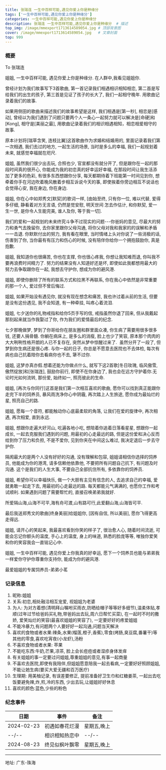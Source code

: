 ```yaml
---
title: 张瑞连 一生中百样可能,遇见你爱上你是种缘分
tags: ['一生中百样可能,遇见你爱上你是种缘分'] 
categories: 一生中百样可能,遇见你爱上你是种缘分
description: 张瑞连 一生中百样可能,遇见你爱上你是种缘分  # 描述
top_img: /image/mmexport1713614589054.jpg # 顶部背景图
cover: /image/mmexport1713614589054.jpg   # 文章封面
top: 999
---
```


### 概要  

To 张瑞连  

姐姐, 一生中百样可能, 遇见你爱上你是种缘分.  在人群中,我看见姐姐你.   

曾经计划为我们故事写下3首歌曲, 第一首记录我们相遇相识相知相恋, 第二首是写给我们的出生的孩子, 第三首是见证了孩子的长大了, 我们一起相守晚年. 用歌曲记录着我们的故事.  

如果用侧田的歌曲来描述我们的故事希望是这样, 我们相遇是[第一秒], 相恋是[感动], 曾经以为我们遇到了问题只要两个人一条心一起努力就可以解决是[命硬]和[Kong], 相守是[美丽之最], 用歌曲记录着我们的相识相遇相知，相恋相爱相守的故事.  

原本计划将[瑞草含笑, 连枝比翼]这首歌曲作为求婚和结婚用的, 里面记录着我们第一次相遇, 我们去过的地方, 一起生活的场景, 当时是多么的幸福, 我们一起规划着未来, 就感觉幸福就在咫尺.  

姐姐, 虽然我们很少出去玩, 合照也少, 官宣都没有就分开了, 但是跟你在一起的那段时间真的很开心, 你能成为我的初恋真的好幸运好幸福, 在那段时间让我生活添加了更多的色彩, 有很多东西想跟你分享, 每天都期待着下班能第一时间见到你, 想牵着你手在河边吹着晚风散着步相互诉说今天的事, 即使挨着你旁边相互不说话也会觉得心安, 我在身边, 你在身边.    

姐姐, 你在心中如郑秀文[默契]的歌词一样, [由始至终, 只有你一位, 难以代替, 爱得多仔细, 静看着对方无言语, 仍然是觉安慰, 明天世间 怎去作估计, 和你默契, 爱一生一世, 是你令人生能完美, 谁人及你, 等于我一切].  

我们的爱和一起规划的未来终究斗争不过现实的问题---你爸妈的意见, 尽最大的努力和勇气去挽留你, 去你家里跟你父母沟通, 将你父母对我和我家的的误解和矛盾一一击退. 你默默付出的努力, 我有看在眼里, 当时情绪上头对你说了一些消极的话, 伤害到了你, 当你最有有压力和伤心的时候, 没有陪伴你给你一个拥抱鼓励你, 真是抱歉.  

姐姐, 我知道你也很痛苦, 你也在支撑, 你也很心疼我, 你想让我知难而退, 你叫我不要再浪费时间精力了. 努力的结果没有人知道好还是坏, 即使如此我都想用最大的努力去争取跟你在一起, 我想去守护你, 想成为你的避风港.  

姐姐, 即使你删除了所有的联系方式和拉黑不再联系, 你在我心中依然是非常重要的那一个人, 爱过但不曾后悔过.  

姐姐, 如果开始没有遇见你, 就没有现在想念和痛苦, 我也许过着从前的生活, 但要是没有这份遇见, 我不会知道, 有一种牵挂, 叫疼心着流泪.  

姐姐, 七夕送你的礼物戒指和给你5页手写的信, 戒指虽然你退了回来, 但从我戴起那刻起来就当作我娶过了你, 作为我们的爱情最后的纪念.   

七夕那晚做梦, 梦到了你哥给你在朋友圈和群里面众凑, 你生病了需要用很多很多钱, 还要人捐骨髓. 你躺在病床上, 是多么的消瘦, 脸上也少了笑容, 原本那个肉肉的大大咧咧性格开朗的人已不复存在, 突然从梦中惊醒过来了.  虽然分开了一段了, 但梦到你生病还是很心疼. 与你一起的日子, 你总是不愿意去医院也不去体检, 每次有病也自己抗着陪你去看病你也不去, 犟不过你.  

姐姐, 这梦亦真亦假.想着还能为你做点什么, 就写下这2首歌[冬日玫瑰, 临风傲雪, 傲然绽放]和[张瑞连], 鼓励你前行, 即使不在你身边了, 我也会在远方守护着你.无论时光如何流转, 那份爱, 始终如一, 照亮彼此的生命.  

姐姐, [再次与你同行]这首是我们第一次相互喜欢的歌曲, 愿你可以找到真正能跟你走完下半的饲养员, 暴风雨洗净你心中阴霾, 再次踏上人生旅途, 愿你成为最灿烂的星, 照亮自己的路.    

姐姐, 愿每一个音符, 都能触动你心底最柔软的角落, 让我们在爱的旋律中, 再次相遇, 再次相爱, 直到永远.  
	
姐姐, 想跟你走遍大好河山, 吃遍各地小吃, 想陪着你追着日落看星星, 想跟你一起成长, 一起去克服我们遇到的问题, 用最初的心走最远的路, 但是这份爱和决心反而给到你了压力和负担, 不是不爱你, 见到你夹在中间这么难过, 我决定退后一步去守护你.  

隔阂最大的是两个人没有好好的沟通, 没有理解和包容, 姐姐请相信你选择的饲养员, 他能成为你的港湾, 请多信赖他依靠他, 不要把所有问题自己抗下, 有问题及时沟通. 这个是我们的人生大事, 不要自己全部抗住所有, 多依靠你的饲养员.  

姐姐, 希望你可以幸福快乐, 做一个大胆有主见有信念的人, 去追求自己的幸福, 爱就勇敢一起走下去, 用最初的心走最远的路. 每天都能元气满满的, 也愿你工作和考试顺利. 如果遇到问题了需要帮忙的, 直接召唤弟弟我就好.  

所爱隔山海,山海不可平,海有舟可渡,山有路可行,此爱翻山海,山海皆可平.   

最后我送郑秀文的歌曲[终身美丽]给姐姐你, [因有自信, 所以美丽], 愿你飞得更高走得远.  

姐姐, 请开心的笑起来, 我最喜欢看到你笑的样子了, 很治愈人心, 随着时间流逝, 可能会忘记你额头的温度, 手心上的温度, 身上的味道, 熟悉的脸庞等等, 唯独你爱笑和你的笑容我会一直铭记心中.  

姐姐, 一生中百样可能, 遇见你爱上你我真的好幸运, 愿下一个饲养员也能与弟弟我一样爱你守护你尊重你支持你, 能成为你的避风港.  

最爱姐姐的专属饲养员-弟弟小茗  


### 记录信息 
1. 昵称:姐姐
2. 关系:初恋,相处融洽相互宠爱, 视姐姐为老婆
3. 为人: 为对方着想(清明拜山嘱咐买雨衣,防晒给帽子等等好多细节),温柔体贴,孝顺(过年过节给爸妈买礼物,带爸妈出去玩,周六日帮忙买菜), 在一起时不时的撒娇, 爱笑灿烂的笑容(最喜欢姐姐的笑容了), 一定要好好的疼爱姐姐
4. 不能冷暴力,有问题两个人要好好一起沟通,问题当天解决
5. 喜欢的食物或者水果:辣条,水果(榴莲,橙子,香蕉),零食(烤肠,臭豆腐,番薯干)等其他的零食,喜欢吃宵夜(小龙虾),汤粉
6.  不喜欢食物或者水果: 苹果
7.  不能吃东西:牛奶,芒果,凉茶, 脸上会长痘痘或者湿疹身体发痒
8.  有关姐姐的事一定要过问姐姐,尊重姐姐的意见,有事一起商量
9.  不喜欢去医院,即使有我陪伴,但姐姐愿意陪我一起去看病,一定要好好照顾姐姐,不能让她生病(要买大爱无疆和百万医疗)
10. 生理期: 用美柚记录, 有误差要修正, 提前准备好卫生巾和红糖姜茶, 一起出去吃饭要避免辣,炸,煎,冷的东西, 少出去玩,让姐姐好好休息
11. 喜欢的颜色:蓝色,少些的粉色

### 纪念事件
| 日期       | 事件           | 备注        |
| ---------- | -------------- | ----------- |
| 2024-02-23 | 初遇如春花烂漫 | 星期五,晚上 |
| --/--      | 相识相知热恋中 | --/--       |
| 2024-08-23 | 终见似枫叶飘零 | 星期五,晚上 |

---    

地址: 广东-珠海


